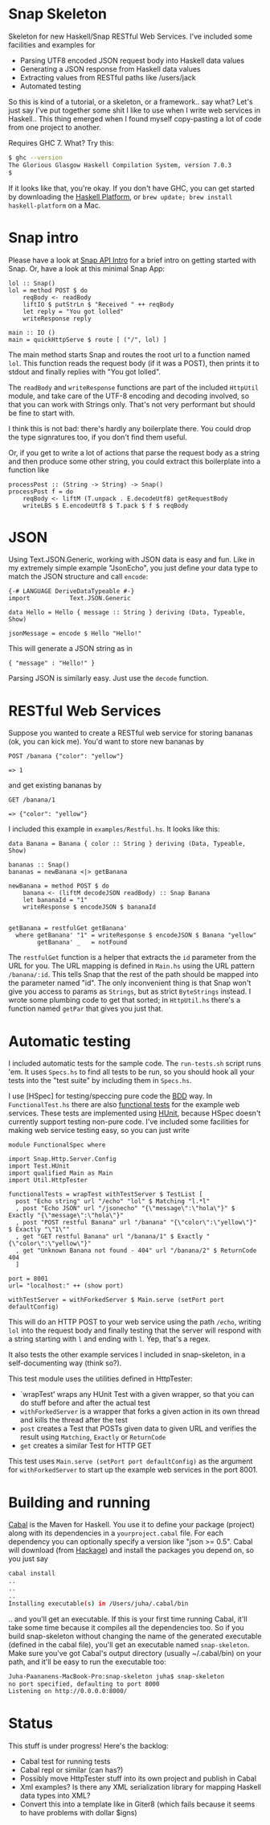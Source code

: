 Snap Skeleton
=============

Skeleton for new Haskell/Snap RESTful Web Services. I've included some facilities
and examples for

- Parsing UTF8 encoded JSON request body into Haskell data values
- Generating a JSON response from Haskell data values
- Extracting values from RESTful paths like /users/jack
- Automated testing

So this is kind of a tutorial, or a skeleton, or a framework.. say what? Let's just
say I've put together some shit I like to use when I write web services in Haskell..
This thing emerged when I found myself copy-pasting a lot of code from one project to another.

Requires GHC 7. What? Try this:

~~~ .bash
$ ghc --version
The Glorious Glasgow Haskell Compilation System, version 7.0.3
$ 
~~~

If it looks like that, you're okay. If you don't have GHC, you can get started by downloading 
the [Haskell Platform](http://hackage.haskell.org/platform/), or `brew update; brew install haskell-platform` on a Mac.

Snap intro
==========

Please have a look at [Snap API Intro](http://snapframework.com/docs/tutorials/snap-api) for a brief intro on
getting started with Snap. Or, have a look at this minimal Snap App:

~~~ .haskell
lol :: Snap()
lol = method POST $ do 
    reqBody <- readBody
    liftIO $ putStrLn $ "Received " ++ reqBody
    let reply = "You got lolled"
    writeResponse reply  

main :: IO ()
main = quickHttpServe $ route [ ("/", lol) ] 
~~~ 

The main method starts Snap and routes the root url to a function named
`lol`. This function reads the request body (if it was a POST),
then prints it to stdout and finally replies with "You got lolled". 

The `readBody` and `writeResponse` functions are part of the included `HttpUtil` module,
and take care of the UTF-8 encoding and decoding involved, so that you can work with Strings
only. That's not very performant but should be fine to start with.

I think this is not bad: there's hardly any boilerplate there. You could drop the type
signratures too, if you don't find them useful.

Or, if you get to write a lot of actions that parse the request body as
a string and then produce some other string, you could extract this
boilerplate into a function like

~~~ .haskell
processPost :: (String -> String) -> Snap()
processPost f = do 
    reqBody <- liftM (T.unpack . E.decodeUtf8) getRequestBody
    writeLBS $ E.encodeUtf8 $ T.pack $ f $ reqBody
~~~

JSON
====

Using Text.JSON.Generic, working with JSON data is easy and fun. Like in
my extremely simple example "JsonEcho", you just define your data type
to match the JSON structure and call `encode`:

~~~ .haskell
{-# LANGUAGE DeriveDataTypeable #-}
import           Text.JSON.Generic

data Hello = Hello { message :: String } deriving (Data, Typeable, Show)

jsonMessage = encode $ Hello "Hello!"
~~~

This will generate a JSON string as in

~~~ .JSON
{ "message" : "Hello!" }
~~~

Parsing JSON is similarly easy. Just use the `decode` function.

RESTful Web Services
====================

Suppose you wanted to create a RESTful web service for storing bananas (ok, you can kick me).
You'd want to store new bananas by

~~~
POST /banana {"color": "yellow"}

=> 1
~~~

and get existing bananas by

~~~
GET /banana/1

=> {"color": "yellow"}
~~~

I included this example in `examples/Restful.hs`. It looks like this:

~~~ .haskell
data Banana = Banana { color :: String } deriving (Data, Typeable, Show)

bananas :: Snap()
bananas = newBanana <|> getBanana 

newBanana = method POST $ do 
    banana <- (liftM decodeJSON readBody) :: Snap Banana
    let bananaId = "1"
    writeResponse $ encodeJSON $ bananaId 


getBanana = restfulGet getBanana'    
  where getBanana' "1" = writeResponse $ encodeJSON $ Banana "yellow"
        getBanana' _   = notFound
~~~

The `restfulGet` function is a helper that extracts the `id` parameter from the URL for you. 
The URL mapping is defined in `Main.hs` using the URL pattern `/banana/:id`. 
This tells Snap that the rest of the path should be mapped into the parameter named "id".
The only inconvenient thing is that Snap won't give you access to params as `Strings`, 
but as strict `ByteStrings` instead. I wrote some plumbing code to get that sorted; in `HttpUtil.hs`
there's a function named `getPar` that gives you just that.

Automatic testing
=================

I included automatic tests for the sample code. The `run-tests.sh` script runs 'em. 
It uses `Specs.hs` to find all tests to be run, so you should hook all your tests into the "test suite" by including them in `Specs.hs`.

I use [HSpec] for testing/speccing pure code the [BDD](http://en.wikipedia.org/wiki/Behavior_Driven_Development) way.
In `FunctionalTest.hs` there are also [functional tests](http://en.wikipedia.org/wiki/Functional_testing) for the example web services.
These tests are implemented using [HUnit](http://hunit.sourceforge.net/), because HSpec doesn't currently support testing non-pure code.
I've included some facilities for making web service testing easy, so you can just write

~~~ .haskell
module FunctionalSpec where

import Snap.Http.Server.Config
import Test.HUnit
import qualified Main as Main
import Util.HttpTester

functionalTests = wrapTest withTestServer $ TestList [
  post "Echo string" url "/echo" "lol" $ Matching "l.*l"
  , post "Echo JSON" url "/jsonecho" "{\"message\":\"hola\"}" $ Exactly "{\"message\":\"hola\"}"
  , post "POST restful Banana" url "/banana" "{\"color\":\"yellow\"}" $ Exactly "\"1\""
  , get "GET restful Banana" url "/banana/1" $ Exactly "{\"color\":\"yellow\"}" 
  , get "Unknown Banana not found - 404" url "/banana/2" $ ReturnCode 404
  ]

port = 8001
url= "localhost:" ++ (show port) 

withTestServer = withForkedServer $ Main.serve (setPort port defaultConfig) 
~~~

This will do an HTTP POST to your web service using the path `/echo`, 
writing `lol` into the request body and finally testing that the server will respond with a string 
starting with `l` and ending with `l`. Yep, that's a regex.

It also tests the other example services I included in snap-skeleton, in a self-documenting way (think so?).

This test module uses the utilities defined in HttpTester:

- `wrapTest' wraps any HUnit Test with a given wrapper, so that you can do stuff before and after the actual test
- `withForkedServer` is a wrapper that forks a given action in its own thread and kills the thread after the test
- `post` creates a Test that POSTs given data to given URL and verifies the result using `Matching`, `Exactly` or `ReturnCode`
- `get` creates a similar Test for HTTP GET

This test uses `Main.serve (setPort port defaultConfig)` as the argument for `withForkedServer` to start up the example web services in the port 8001.

Building and running
====================

[Cabal](http://www.haskell.org/cabal/) is the Maven for Haskell. 
You use it to define your package (project) along with its dependencies in a `yourproject.cabal` file.
For each dependency you can optionally specify a version like "json >= 0.5".
Cabal will download (from [Hackage](http://hackage.haskell.org/packages/hackage.html)) and install the packages you depend on, so you just say

~~~ .bash
cabal install
..
..
..
Installing executable(s) in /Users/juha/.cabal/bin
~~~

.. and you'll get an executable. If this is your first time running Cabal, it'll take some time because it compiles all
the dependencies too.
So if you build snap-skeleton without changing the name of the generated executable (defined in the cabal file),
you'll get an executable named `snap-skeleton`. Make sure you've got Cabal's output directory (usually ~/.cabal/bin) on your path, and it'll
be easy to run the executable too:

~~~ .bash
Juha-Paananens-MacBook-Pro:snap-skeleton juha$ snap-skeleton
no port specified, defaulting to port 8000
Listening on http://0.0.0.0:8000/
~~~

Status
======

This stuff is under progress! Here's the backlog:

- Cabal test for running tests
- Cabal repl or similar (can has?)
- Possibly move HttpTester stuff into its own project and publish in Cabal
- Xml examples? Is there any XML serialization library for mapping Haskell data types into XML?
- Convert this into a template like in Giter8 (which fails because it seems to have problems with dollar $igns)
